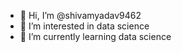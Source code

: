 - 👋 Hi, I’m @shivamyadav9462
- 👀 I’m interested in data science
- 🌱 I’m currently learning data science 

<!---
shivamyadav9462/shivamyadav9462 is a ✨ special ✨ repository because its `README.md` (this file) appears on your GitHub profile.
You can click the Preview link to take a look at your changes.
--->
